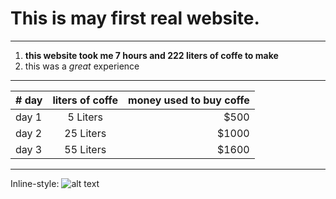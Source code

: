 # This is may first __real__ website.
____
1. __this website took me 7 hours and 222 liters of coffe to make__
2. this was a _great_ experience
____
| # day         | liters of coffe| money used to buy coffe  |
| ------------- |:-------------:| -----:|
| day 1         | 5 Liters      | $500 |
| day 2         | 25 Liters      |   $1000 |
| day 3         | 55 Liters      |  $1600 |
____
Inline-style: 
![alt text](https://cdn.pixabay.com/photo/2015/04/23/22/00/tree-736885_1280.jpg "Logo Title Text 1")
